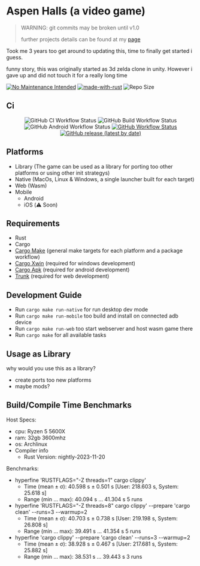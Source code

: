 # Aspen Halls (a video game)

> WARNING: git commits may be broken until v1.0
>
> further projects details can be found at my [page](https://hellzbellz123.github.io/AspenHalls/)

Took me 3 years too get around to updating this, time to finally get started i guess.

funny story, this was originally started as 3d zelda clone in unity.
However i gave up and did not touch it for a really long time

[![No Maintenance Intended](http://unmaintained.tech/badge.svg)](http://unmaintained.tech/) [![made-with-rust](https://img.shields.io/badge/Made%20with-Rust-1f425f.svg)](https://www.rust-lang.org/) ![Repo Size](https://img.shields.io/github/repo-size/hellzbellz123/AspenHalls?color=2948ff&label=Repo%20Size&style=flat-square)

## Ci

<p align="center">
    <img alt="GitHub CI Workflow Status" src="https://img.shields.io/github/actions/workflow/status/Hellzbellz123/AspenHalls/ci.yml?label=ci&style=flat-square">
    <img alt="GitHub Build Workflow Status" src="https://img.shields.io/github/actions/workflow/status/Hellzbellz123/AspenHalls/build.yml?label=Build%20Native&style=flat-square">
    <img alt="GitHub Android Workflow Status" src="https://img.shields.io/github/actions/workflow/status/Hellzbellz123/AspenHalls/build-android.yml?label=Build%20Android&style=flat-square">
    <a href="https://hellzbellz123.github.io/AspenHalls/"><img alt="GitHub Workflow Status" src="https://img.shields.io/github/actions/workflow/status/Hellzbellz123/AspenHalls/release-gh-pages.yml?label=Build%20Web&style=flat-square"></a>
    <a href="https://github.com/Hellzbellz123/AspenHalls/releases"><img alt="GitHub release (latest by date)" src="https://img.shields.io/github/v/release/Hellzbellz123/AspenHalls?label=download&style=flat-square"></a>
</p>

## Platforms

- Library (The game can be used as a library for porting too other platforms or using other init strategys)
- Native (MacOs, Linux & Windows, a single launcher built for each target)
- Web (Wasm)
- Mobile
  - Android
  - iOS (⚠️ Soon)

## Requirements

- Rust
- Cargo
- [Cargo Make](https://github.com/sagiegurari/cargo-make) (general make targets for each platform and a package workflow)
- [Cargo Xwin](https://github.com/rust-cross/cargo-xwin) (required for windows development)
- [Cargo Apk](https://github.com/rust-mobile/cargo-apk) (required for android development)
- [Trunk](https://trunkrs.dev) (required for web development)

## Development Guide

- Run `cargo make run-native` for run desktop dev mode
- Run `cargo make run-mobile` too build and install on connected adb device
- Run `cargo make run-web` too start webserver and host wasm game there
- Run `cargo make` for all available tasks

## Usage as Library

why would you use this as a library?

- create ports too new platforms
- maybe mods?

## Build/Compile Time Benchmarks

Host Specs:

- cpu: Ryzen 5 5600X
- ram: 32gb 3600mhz
- os: Archlinux
- Compiler info
  - Rust Version: nightly-2023-11-20

Benchmarks:

- hyperfine 'RUSTFLAGS="-Z threads=1" cargo clippy'
  - Time (mean ± σ):     40.598 s ±  0.501 s    [User: 218.603 s, System: 25.618 s]
  - Range (min … max):   40.094 s … 41.304 s    5 runs
- hyperfine 'RUSTFLAGS="-Z threads=8" cargo clippy' --prepare 'cargo clean' --runs=3 --warmup=2
  - Time (mean ± σ):     40.703 s ±  0.738 s    [User: 219.198 s, System: 26.808 s]
  - Range (min … max):   39.491 s … 41.354 s    5 runs
- hyperfine 'cargo clippy' --prepare 'cargo clean' --runs=3 --warmup=2
  - Time (mean ± σ):     38.928 s ±  0.467 s    [User: 217.681 s, System: 25.882 s]
  - Range (min … max):   38.531 s … 39.443 s    3 runs
